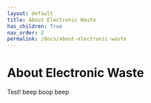 ```yaml
---
layout: default
title: About Electronic Waste
has_children: True
nav_order: 2
permalink: /docs/about-electronic-waste
---
```


# About Electronic Waste
Test!
beep boop beep
